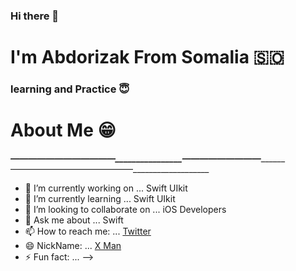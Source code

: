 ### Hi there 👋

# I'm Abdorizak From Somalia 🇸🇴
### learning and Practice 😇

# About Me 😁
___________————————————________________—————————_________________——————————————___________________
- 🔭 I’m currently working on ... Swift UIkit
- 🌱 I’m currently learning ... Swift UIkit
- 👯 I’m looking to collaborate on ... iOS Developers
- 💬 Ask me about ... Swift
- 📫 How to reach me: ... [Twitter](twitter.com/abdorizak3)
- 😄 NickName: ... [X Man](facebook.com/abdorizak3)
- ⚡ Fun fact: ...
-->
